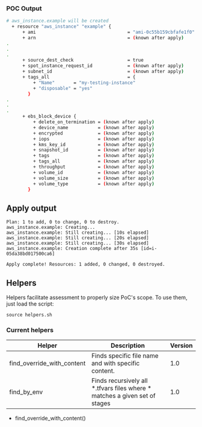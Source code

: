 ### POC Output

```bash
# aws_instance.example will be created
  + resource "aws_instance" "example" {
      + ami                                  = "ami-0c55b159cbfafe1f0"
      + arn                                  = (known after apply)
.
.
.
      + source_dest_check                    = true
      + spot_instance_request_id             = (known after apply)
      + subnet_id                            = (known after apply)
      + tags_all                             = {
          + "Name"       = "my-testing-instance"
          + "disposable" = "yes"
        }
.
.
.
      + ebs_block_device {
          + delete_on_termination = (known after apply)
          + device_name           = (known after apply)
          + encrypted             = (known after apply)
          + iops                  = (known after apply)
          + kms_key_id            = (known after apply)
          + snapshot_id           = (known after apply)
          + tags                  = (known after apply)
          + tags_all              = (known after apply)
          + throughput            = (known after apply)
          + volume_id             = (known after apply)
          + volume_size           = (known after apply)
          + volume_type           = (known after apply)
        }
```

## Apply output
```
Plan: 1 to add, 0 to change, 0 to destroy.
aws_instance.example: Creating...
aws_instance.example: Still creating... [10s elapsed]
aws_instance.example: Still creating... [20s elapsed]
aws_instance.example: Still creating... [30s elapsed]
aws_instance.example: Creation complete after 35s [id=i-05da38bd017500ca6]

Apply complete! Resources: 1 added, 0 changed, 0 destroyed.
```

## Helpers
Helpers facilitate assessment to properly size PoC's scope.
To use them, just load the script:
```
source helpers.sh
```

### Current helpers
| Helper | Description | Version |
|----------|----------|----------|
| find_override_with_content    | Finds specific file name and with specific content. | 1.0 |
| find_by_env | Finds recursively all *.tfvars files where * matches a given set of stages  | 1.0 |
* find_override_with_content()
